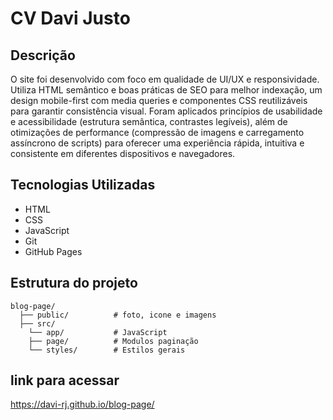 # CV Davi Justo


## Descrição 
 O site foi desenvolvido com foco em qualidade de UI/UX e responsividade. Utiliza HTML semântico e boas práticas de SEO para melhor indexação, um design mobile-first com media queries e componentes CSS reutilizáveis para garantir consistência visual. Foram aplicados princípios de usabilidade e acessibilidade (estrutura semântica, contrastes legíveis), além de otimizações de performance (compressão de imagens e carregamento assíncrono de scripts) para oferecer uma experiência rápida, intuitiva e consistente em diferentes dispositivos e navegadores. 

 ## Tecnologias Utilizadas
 - HTML
 - CSS
 - JavaScript
 - Git
 - GitHub Pages

## Estrutura do projeto 
```
blog-page/
  ├── public/          # foto, icone e imagens
  ├── src/             
    └── app/           # JavaScript 
    ├── page/          # Modulos paginação
    └── styles/        # Estilos gerais 

```
## link para acessar

https://davi-rj.github.io/blog-page/

